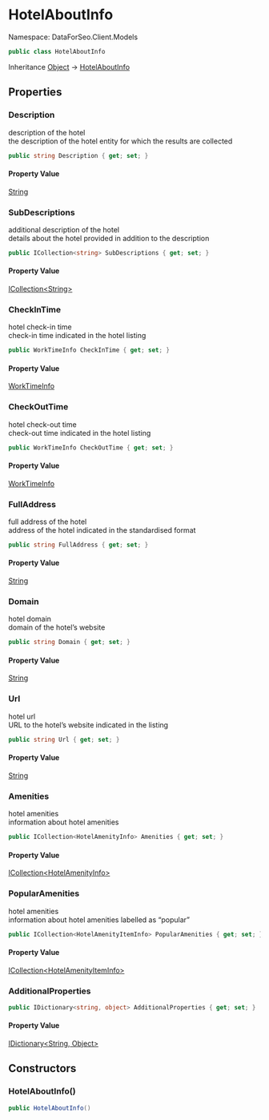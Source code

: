 # HotelAboutInfo

Namespace: DataForSeo.Client.Models

```csharp
public class HotelAboutInfo
```

Inheritance [Object](https://docs.microsoft.com/en-us/dotnet/api/system.object) → [HotelAboutInfo](./dataforseo.client.models.hotelaboutinfo.md)

## Properties

### **Description**

description of the hotel
 <br>the description of the hotel entity for which the results are collected

```csharp
public string Description { get; set; }
```

#### Property Value

[String](https://docs.microsoft.com/en-us/dotnet/api/system.string)<br>

### **SubDescriptions**

additional description of the hotel
 <br>details about the hotel provided in addition to the description

```csharp
public ICollection<string> SubDescriptions { get; set; }
```

#### Property Value

[ICollection&lt;String&gt;](https://docs.microsoft.com/en-us/dotnet/api/system.collections.generic.icollection-1)<br>

### **CheckInTime**

hotel check-in time
 <br>check-in time indicated in the hotel listing

```csharp
public WorkTimeInfo CheckInTime { get; set; }
```

#### Property Value

[WorkTimeInfo](./dataforseo.client.models.worktimeinfo.md)<br>

### **CheckOutTime**

hotel check-out time
 <br>check-out time indicated in the hotel listing

```csharp
public WorkTimeInfo CheckOutTime { get; set; }
```

#### Property Value

[WorkTimeInfo](./dataforseo.client.models.worktimeinfo.md)<br>

### **FullAddress**

full address of the hotel
 <br>address of the hotel indicated in the standardised format

```csharp
public string FullAddress { get; set; }
```

#### Property Value

[String](https://docs.microsoft.com/en-us/dotnet/api/system.string)<br>

### **Domain**

hotel domain
 <br>domain of the hotel’s website

```csharp
public string Domain { get; set; }
```

#### Property Value

[String](https://docs.microsoft.com/en-us/dotnet/api/system.string)<br>

### **Url**

hotel url
 <br>URL to the hotel’s website indicated in the listing

```csharp
public string Url { get; set; }
```

#### Property Value

[String](https://docs.microsoft.com/en-us/dotnet/api/system.string)<br>

### **Amenities**

hotel amenities
 <br>information about hotel amenities

```csharp
public ICollection<HotelAmenityInfo> Amenities { get; set; }
```

#### Property Value

[ICollection&lt;HotelAmenityInfo&gt;](https://docs.microsoft.com/en-us/dotnet/api/system.collections.generic.icollection-1)<br>

### **PopularAmenities**

hotel amenities
 <br>information about hotel amenities labelled as “popular”

```csharp
public ICollection<HotelAmenityItemInfo> PopularAmenities { get; set; }
```

#### Property Value

[ICollection&lt;HotelAmenityItemInfo&gt;](https://docs.microsoft.com/en-us/dotnet/api/system.collections.generic.icollection-1)<br>

### **AdditionalProperties**

```csharp
public IDictionary<string, object> AdditionalProperties { get; set; }
```

#### Property Value

[IDictionary&lt;String, Object&gt;](https://docs.microsoft.com/en-us/dotnet/api/system.collections.generic.idictionary-2)<br>

## Constructors

### **HotelAboutInfo()**

```csharp
public HotelAboutInfo()
```

